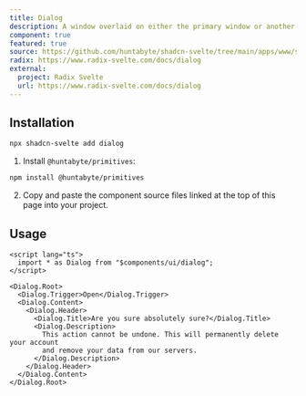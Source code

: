 ```yaml
---
title: Dialog
description: A window overlaid on either the primary window or another dialog window, rendering the content underneath inert.
component: true
featured: true
source: https://github.com/huntabyte/shadcn-svelte/tree/main/apps/www/src/lib/components/ui/dialog
radix: https://www.radix-svelte.com/docs/dialog
external:
  project: Radix Svelte
  url: https://www.radix-svelte.com/docs/dialog
---
```


<script>
  import { ComponentExample, ManualInstall } from '$lib/components/docs';
  import { DialogDemo } from '@/registry/default/example'
</script>

<ComponentExample src="src/lib/registry/default/example/dialog/dialog-demo.svelte">

<div slot="example">
<DialogDemo />
</div>

</ComponentExample>

## Installation

```bash
npx shadcn-svelte add dialog
```

<ManualInstall>

1. Install `@huntabyte/primitives`:

```bash
npm install @huntabyte/primitives
```

2. Copy and paste the component source files linked at the top of this page into your project.

</ManualInstall>

## Usage

```svelte
<script lang="ts">
  import * as Dialog from "$components/ui/dialog";
</script>

<Dialog.Root>
  <Dialog.Trigger>Open</Dialog.Trigger>
  <Dialog.Content>
    <Dialog.Header>
      <Dialog.Title>Are you sure absolutely sure?</Dialog.Title>
      <Dialog.Description>
        This action cannot be undone. This will permanently delete your account
        and remove your data from our servers.
      </Dialog.Description>
    </Dialog.Header>
  </Dialog.Content>
</Dialog.Root>
```
